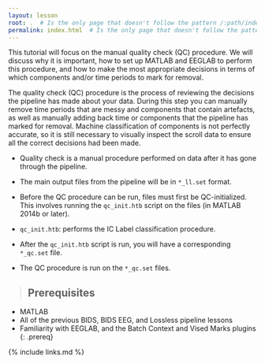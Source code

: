 ```yaml
---
layout: lesson
root: .  # Is the only page that doesn't follow the pattern /:path/index.html
permalink: index.html  # Is the only page that doesn't follow the pattern /:path/index.html
---
```


This tutorial will focus on the manual quality check (QC) procedure. We will discuss why it is important, how to set up MATLAB and EEGLAB to perform this procedure, and how to make the most appropriate decisions in terms of which components and/or time periods to mark for removal.  

The quality check (QC) procedure is the process of reviewing the decisions the pipeline has made about your data. During this step you can manually remove time periods that are messy and components that contain artefacts, as well as manually adding back time or components that the pipeline has marked for removal. Machine classification of components is not perfectly accurate, so it is still necessary to visually inspect the scroll data to ensure all the correct decisions had been made.

- Quality check is a manual procedure performed on data after it has gone through the pipeline.

- The main output files from the pipeline will be in `*_ll.set` format.

- Before the QC procedure can be run, files must first be QC-initialized. This involves running the `qc_init.htb` script on the files (in MATLAB 2014b or later).

- `qc_init.htb`: performs the IC Label classification procedure.

- After the `qc_init.htb` script is run, you will have a corresponding `*_qc.set` file.

- The QC procedure is run on the `*_qc.set` files.

> ## Prerequisites
- MATLAB
- All of the previous BIDS, BIDS EEG, and Lossless pipeline lessons
- Familiarity with EEGLAB, and the Batch Context and Vised Marks plugins
{: .prereq}

{% include links.md %}
